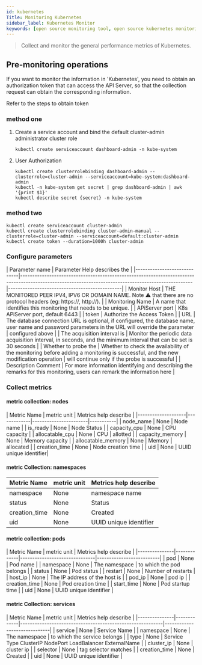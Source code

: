 ```yaml
---
id: kubernetes   
Title: Monitoring Kubernetes
sidebar_label: Kubernetes Monitor
keywords: [open source monitoring tool, open source kubernetes monitoring tool, monitoring kubernetes metrics]
---
```


> Collect and monitor the general performance metrics of Kubernetes.

## Pre-monitoring operations

If you want to monitor the information in 'Kubernetes', you need to obtain an authorization token that can access the API Server, so that the collection request can obtain the corresponding information.

Refer to the steps to obtain token

### method one

1. Create a service account and bind the default cluster-admin administrator cluster role

    ```kubectl create serviceaccount dashboard-admin -n kube-system```

2. User Authorization

    ```shell
    kubectl create clusterrolebinding dashboard-admin --clusterrole=cluster-admin --serviceaccount=kube-system:dashboard-admin
    kubectl -n kube-system get secret | grep dashboard-admin | awk '{print $1}'
    kubectl describe secret {secret} -n kube-system
    ```

### method two

```shell
kubectl create serviceaccount cluster-admin
kubectl create clusterrolebinding cluster-admin-manual --clusterrole=cluster-admin --serviceaccount=default:cluster-admin
kubectl create token --duration=1000h cluster-admin
```

### Configure parameters

|       Parameter name        |                                                            Parameter Help describes the                                                             |
|-----------------------------|-----------------------------------------------------------------------------------------------------------------------------------------------------|-----------------------------------------------|
| Monitor Host                | THE MONITORED PEER IPV4, IPV6 OR DOMAIN NAME. Note ⚠️ that there are no protocol headers (eg: https://, http://).                                   |
| Monitoring Name             | A name that identifies this monitoring that needs to be unique.                                                                                     |
| APiServer port              | K8s APiServer port, default 6443                                                                                                                    |
| token                       | Authorize the Access Token                                                                                                                          |
| URL                         | The database connection URL is optional, if configured, the database name, user name and password parameters in the URL will override the parameter | configured above                              |
| The acquisition interval is | Monitor the periodic data acquisition interval, in seconds, and the minimum interval that can be set is 30 seconds                                  |
| Whether to probe the        | Whether to check the availability of the monitoring before adding a monitoring is successful, and the new modification operation                    | will continue only if the probe is successful |
| Description Comment         | For more information identifying and describing the remarks for this monitoring, users can remark the information here                              |

### Collect metrics

#### metric collection: nodes

|    Metric Name     | metric unit | Metrics help describe |
|--------------------|-------------|-----------------------|-----------|
| node_name          | None        | Node name             |
| is_ready           | None        | Node Status           |
| capacity_cpu       | None        | CPU capacity          |
| allocatable_cpu    | None        | CPU                   | allotted  |
| capacity_memory    | None        | Memory capacity       |
| allocatable_memory | None        | Memory                | allocated |
| creation_time      | None        | Node creation time    |
| uid                | None        | UUID unique identifier|

#### metric Collection: namespaces

|  Metric Name  | metric unit | Metrics help describe |
|---------------|-------------|-----------------------|
| namespace     | None        | namespace name        |
| status        | None        | Status                |
| creation_time | None        | Created               |
| uid           | None        | UUID unique identifier|

#### metric collection: pods

|  Metric Name  | metric unit |     Metrics help describe     |
|---------------|-------------|-------------------------------|--------------------------|
| pod           | None        | Pod name                      |
| namespace     | None        | The namespace                 | to which the pod belongs |
| status        | None        | Pod status                    |
| restart       | None        | Number of restarts            |
| host_ip       | None        | The IP address of the host is |
| pod_ip        | None        | pod ip                        |
| creation_time | None        | Pod creation time             |
| start_time    | None        | Pod startup time              |
| uid           | None        | UUID unique identifier        |

#### metric Collection: services

|  Metric Name  | metric unit |                   Metrics help describe                   |
|---------------|-------------|-----------------------------------------------------------|------------------------------|
| service       | None        | Service Name                                              |
| namespace     | None        | The namespace                                             | to which the service belongs |
| type          | None        | Service Type ClusterIP NodePort LoadBalancer ExternalName |
| cluster_ip    | None        | cluster ip                                                |
| selector      | None        | tag selector matches                                      |
| creation_time | None        | Created                                                   |
| uid           | None        | UUID unique identifier                                    |
